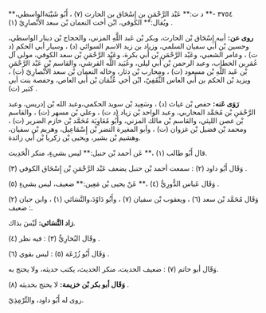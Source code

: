 ٣٧٥٤ -** د ت:** عَبْد الرَّحْمَنِ بن إِسْحَاق بن الحارث (٧) ، أَبُو شَيْبَةالواسطي،** ويُقال:** الكوفي، ابْن أخت النعمان بْن سعد الأَنْصارِيّ (١) .

**روى عن:** أبيه إِسْحَاق بْن الحارث، وبكر بْن عَبد اللَّهِ المزني، والحجاج بْن دينار الواسطي، وحسين بْن أَبي سفيان السلمي، وزياد بن زيد الاسم السوائي (د) ، وسيار أبي الحكم (د ت) ، وعامر الشعبي، وعَبْد الرَّحْمَنِ بْن أَبي بكرة، وعَبْد الرَّحْمَنِ بْن سعد الكوفي، مولى آل عُمَربن الخطاب، وعبد الرحمن بْن أَبي ليلى، وعُبَيد اللَّه القرشي، والقاسم بْن عَبْد الرَّحْمَنِ بْن عَبد اللَّهِ بْن مسعود (ت) ، ومحارب بْن دثار، وخاله النعمان بْن سعد الأَنْصارِيّ (ت) ، ويزيد بْن الحكم بن أَبي العاس الثَّقَفِيّ، ابْن أخي عُثْمَان بْن أَبي العاص، وحفصة بنت أبي كثير (ت) .

**رَوَى عَنه:** حفص بْن غياث (د) ، وسَعِيد بْن سويد الحكمي،وعبد الله بْن إدريس، وعبد الرَّحْمَنِ بْن مُحَمَّد المحاربي، وعبد الواحد بْن زياد (د ت) ، وعلي بْن مسهر (ت) ، والقاسم بْن غصن الليثي، والقاسم بْن مالك المزني، وأَبُو مُعَاوِيَة مُحَمَّد بْن خازم الضرير (ت) ، ومحمد بْن فضيل بْن غزوان (ت) ، وأبو المغيرة النضر بْن إِسْمَاعِيل، وهريم بْن سفيان، وهشيم بْن بشير، ويحيى بْن زكريا بْن أَبي زائدة.

قال أَبُو طالب (١) ،** عَن أحمد بْن حنبل:** ليس بشيءٍ، منكر الْحَدِيث.

وَقَال أَبُو داود (٢) : سمعت أحمد بْن حنبل يضعف عَبْد الرَّحْمَنِ بْن إِسْحَاق الكوفي (٣) .

وَقَال عَباس الدُّورِيُّ (٤) ،** عَنْ يحيى بْن مَعِين:** ضعيف، ليس بشيءٍ (٥) .

وَقَال مُحَمَّد بْن سعد (٦) ، ويعقوب بْن سفيان (٧) ، وأَبُو دَاوُدَ،والنَّسَائي (١) ، وابن حبان (٢) : ضعيف.

**زاد النَّسَائي:** لَيْسَ بذاك.

وقَال البُخارِيُّ (٣) : فيه نظر (٤) .

وَقَال أَبُو زُرْعَة (٥) : ليس بقوي (٦) .

وَقَال أبو حاتم (٧) : ضعيف الحديث، منكر الحديث، يكتب حديثه، ولا يحتج به.

**وَقَال أبو بكر بْن خزيمة:** لا يحتج بحديثه (٨) .

روى له أَبُو داود، والتِّرْمِذِيّ.